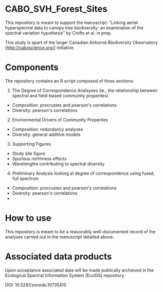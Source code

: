 # CABO_SVH_Forest_Sites

This repository is meant to support the manuscript: 
"Linking aerial hyperspectral data to canopy tree biodiversity: an examination of the spectral variation hypothesis" by Crofts et al. in prep. 

This study is apart of the larger Canadian Airborne Biodiversity Observatory (http://caboscience.org/) initiative.

# Components
The repository contains an R script composed of three sections:
1. The Degree of Correspondence Analsyses (ie., the relationship between spectral and field-based community properites)
- Composition: procrustes and pearson's correlations
- Diversity: pearson's correlations
2. Environmental Drivers of Community Properites
- Composition: redundancy analyses
- Diversity: general additive models
3. Supporting Figures
- Study site figure
- Spurious northness effects
- Wavelengths contributing to spectral diversity
4. Preliminary Analysis looking at degree of correspondence using fused, full spectrum
- Composition: procrustes and pearson's correlations
- Diversity: pearson's correlations
- 
# How to use
This repository is meant to be a reasonably well-documented record of the analyses carried out in the manuscript detailed above. 

# Associated data products
Upon acceptance associated data will be made publically archieved in the Ecological Spectral Information System (EcoSIS) repository. 

DOI: 10.5281/zenodo.10735410
